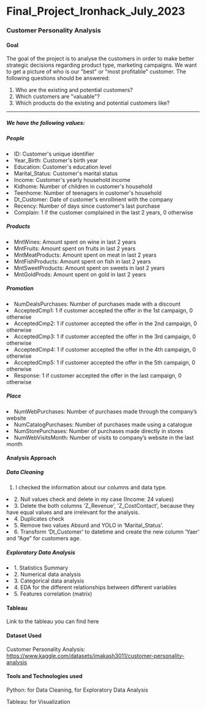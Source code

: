 # Final_Project_Ironhack_July_2023

### Customer Personality Analysis

#### Goal
The goal of the project is to analyse the customers in order to make better strategic decisions regarding product type, marketing campaigns. We want to get a picture of who is our "best" or "most profitable" customer. 
The following questions should be answered:
1. Who are the existing and potential customers?
2. Which customers are "valuable"?
3. Which products do the existing and potential customers like?
***
##### We have the following values:

##### People
<li> ID: Customer's unique identifier
<li> Year_Birth: Customer's birth year
<li> Education: Customer's education level
<li> Marital_Status: Customer's marital status
<li> Income: Customer's yearly household income
<li> Kidhome: Number of children in customer's household
<li> Teenhome: Number of teenagers in customer's household
<li> Dt_Customer: Date of customer's enrollment with the company
<li> Recency: Number of days since customer's last purchase
<li> Complain: 1 if the customer complained in the last 2 years, 0 otherwise
  
##### Products
<li> MntWines: Amount spent on wine in last 2 years
<li> MntFruits: Amount spent on fruits in last 2 years
<li> MntMeatProducts: Amount spent on meat in last 2 years
<li> MntFishProducts: Amount spent on fish in last 2 years
<li> MntSweetProducts: Amount spent on sweets in last 2 years
<li> MntGoldProds: Amount spent on gold in last 2 years
  
##### Promotion
<li> NumDealsPurchases: Number of purchases made with a discount
<li> AcceptedCmp1: 1 if customer accepted the offer in the 1st campaign, 0 otherwise
<li> AcceptedCmp2: 1 if customer accepted the offer in the 2nd campaign, 0 otherwise
<li> AcceptedCmp3: 1 if customer accepted the offer in the 3rd campaign, 0 otherwise
<li> AcceptedCmp4: 1 if customer accepted the offer in the 4th campaign, 0 otherwise
<li> AcceptedCmp5: 1 if customer accepted the offer in the 5th campaign, 0 otherwise
<li> Response: 1 if customer accepted the offer in the last campaign, 0 otherwise
  
##### Place
<li> NumWebPurchases: Number of purchases made through the company’s website
<li> NumCatalogPurchases: Number of purchases made using a catalogue
<li> NumStorePurchases: Number of purchases made directly in stores
<li> NumWebVisitsMonth: Number of visits to company’s website in the last month
  
#### Analysis Approach

##### Data Cleaning

1. I checked the information about our columns and data type.
<li> 2. Null values check and delete in my case (Income: 24 values)
<li> 3. Delete the both columns 'Z_Revenue', 'Z_CostContact', because they have equal values and are irrelevant for the analysis.
<li> 4. Duplicates check
<li> 5. Remove two values Absurd and YOLO in ‘Marital_Status’.
<li> 6. Transform ‘Dt_Customer’ to datetime and create the new column ‘Yaer’ and “Age” for customers age. 
  
##### Exploratory Data Analysis
<li> 1. Statistics Summary
<li> 2. Numerical data analysis
<li> 3. Categorical data analysis
<li> 4. EDA for the different relationships between different variables
<li> 5. Features correlation (matrix)

#### Tableau

Link to the tableau you can find here

#### Dataset Used
Customer Personality Analysis:
https://www.kaggle.com/datasets/imakash3011/customer-personality-analysis

#### Tools and Technologies used
Python: for Data Cleaning, for Exploratory Data Analysis

Tableau: for Visualization


